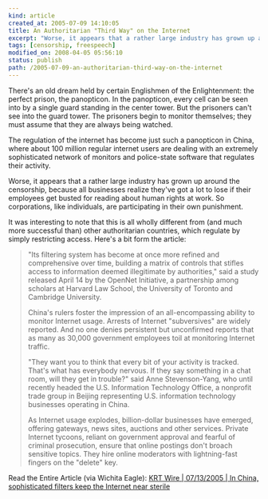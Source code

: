 ```yaml
--- 
kind: article
created_at: 2005-07-09 14:10:05
title: An Authoritarian "Third Way" on the Internet
excerpt: "Worse, it appears that a rather large industry has grown up around the censorship, because all businesses realize they've got a lot to lose if their employees get busted for reading about human rights at work. So corporations, like individuals, are participating in their own punishment."
tags: [censorship, freespeech]
modified_on: 2008-04-05 05:56:10
status: publish 
path: /2005-07-09-an-authoritarian-third-way-on-the-internet
---
```


There's an old dream held by certain Englishmen of the Enlightenment: the perfect prison, the panopticon. In the panopticon, every cell can be seen into by a single guard standing in the center tower. But the prisoners can't see into the guard tower. The prisoners begin to monitor themselves; they must assume that they are always being watched. 

The regulation of the internet has become just such a panopticon in China, where about 100 million regular internet users  are dealing with an extremely sophisticated network of monitors and police-state software that regulates their activity.

Worse, it appears that a rather large industry has grown up around the censorship, because all businesses realize they've got a lot to lose if their employees get busted for reading about human rights at work. So corporations, like individuals, are participating in their own punishment.  

It was interesting to note that this is all wholly different from (and much more successful than) other authoritarian countries, which regulate by simply restricting access. Here's a bit form the article:

<blockquote class="large">
"Its filtering system has become at once more refined and comprehensive over time, building a matrix of controls that stifles access to information deemed illegitimate by authorities," said a study released April 14 by the OpenNet Initiative, a partnership among scholars at Harvard Law School, the University of Toronto and Cambridge University.

China's rulers foster the impression of an all-encompassing ability to monitor Internet usage. Arrests of Internet "subversives" are widely reported. And no one denies persistent but unconfirmed reports that as many as 30,000 government employees toil at monitoring Internet traffic.

"They want you to think that every bit of your activity is tracked. That's what has everybody nervous. If they say something in a chat room, will they get in trouble?" said Anne Stevenson-Yang, who until recently headed the U.S. Information Technology Office, a nonprofit trade group in Beijing representing U.S. information technology businesses operating in China.

As Internet usage explodes, billion-dollar businesses have emerged, offering gateways, news sites, auctions and other services. Private Internet tycoons, reliant on government approval and fearful of criminal prosecution, ensure that online postings don't broach sensitive topics. They hire online moderators with lightning-fast fingers on the "delete" key.

</blockquote>

Read the Entire Article (via Wichita Eagle): 
<a title="KRT Wire | 07/13/2005 | In China, sophisticated filters keep the Internet near sterile" href="http://www.kansas.com/mld/kansas/news/world/12123592.htm">KRT Wire | 07/13/2005 | In China, sophisticated filters keep the Internet near sterile</a>